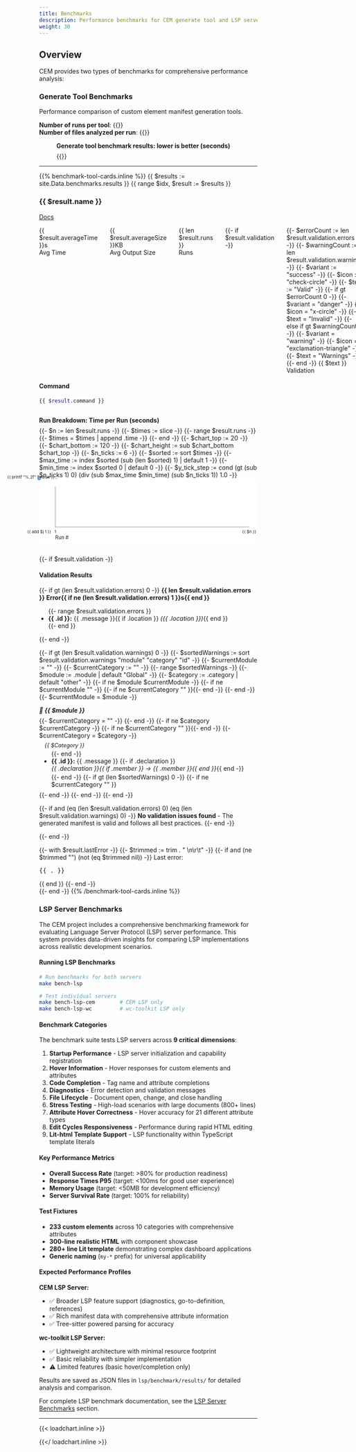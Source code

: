 ```yaml
---
title: Benchmarks
description: Performance benchmarks for CEM generate tool and LSP server implementations.
weight: 30
---
```


## Overview

CEM provides two types of benchmarks for comprehensive performance analysis:

### **Generate Tool Benchmarks**
Performance comparison of custom element manifest generation tools.

**Number of runs per tool**: {{<benchmark-runs>}}  
**Number of files analyzed per run**: {{<benchmark-files>}}

<figure class="benchmarks-bar-chart" role="group" aria-labelledby="bar-caption">
  <figcaption id="bar-caption" style="font-weight:bold;margin-bottom:0.5em;">
    Generate tool benchmark results: lower is better (seconds)
  </figcaption>
  {{<benchmark-bar-chart>}}
</figure>

---

<style>
:root {
  color-scheme: light dark;
}

line-chart, bar-chart {
  display: block;
}

line-chart svg {
  background: light-dark(var(--sl-panel-background-color, #ffffff), var(--sl-panel-background-color, #1a1a1a));
  overflow: visible;
}

.analyzer-tool-stats {
  display: flex;
  gap: 2em;
  margin: 1em 0;
}

.run-breakdown-figure {
  margin: 2em 0;
  
  figcaption {
    font-weight: bold;
    margin-bottom: 0.5em;
  }
}

bar-chart {
  --bar-fill: light-dark(#e5e7eb, #23272f);
  --bar-text: light-dark(#222, #eee);
  --bar-label: light-dark(#555, #bbb);

  .bar {
    &.perf-best  { --bar-fill: light-dark(#22c55e, #15803d); }
    &.perf-good  { --bar-fill: light-dark(#a3e635, #65a30d); }
    &.perf-mid   { --bar-fill: light-dark(#facc15, #ca8a04); }
    &.perf-worst { --bar-fill: light-dark(#ef4444, #b91c1c); }
  }

  .bar-label {
    fill: var(--bar-text);
    font-weight: 500;
  }
  
  .bar-value {
    fill: var(--bar-label);
    font-variant-numeric: tabular-nums;
  }
  
  text {
    pointer-events: none;
  }
}

json-viewer {
  --background-color: transparent; 
}
</style>

<div class="tool-cards">
{{% benchmark-tool-cards.inline %}}
{{ $results := site.Data.benchmarks.results }}
{{ range $idx, $result := $results }}
<section class="analyzer-tool-card">

### {{ $result.name }}

<sl-tag size="small" pill>
  <sl-icon slot="prefix" name="code"></sl-icon>
  <a href="{{ $result.docsUrl }}" target="_blank">
    Docs
    <sl-icon slot="suffix" name="box-arrow-up-right"></sl-icon>
  </a>
</sl-tag>

<div class="analyzer-tool-stats" style="">
  <div>
    <sl-badge variant="success" pill>
      <sl-icon slot="prefix" name="clock"></sl-icon>
      {{ $result.averageTime }}s
    </sl-badge>
    <div class="analyzer-tool-label">Avg Time</div>
  </div>
  <div>
    <sl-badge variant="neutral" pill>
      <sl-icon slot="prefix" name="file-text"></sl-icon>
      {{ $result.averageSize }}KB
    </sl-badge>
    <div class="analyzer-tool-label">Avg Output Size</div>
  </div>
  <div>
    <sl-badge variant="warning" pill>
      <sl-icon slot="prefix" name="hash"></sl-icon>
      {{ len $result.runs }}
    </sl-badge>
    <div class="analyzer-tool-label">Runs</div>
  </div>
  {{- if $result.validation -}}
  <div>
    {{- $errorCount := len $result.validation.errors -}}
    {{- $warningCount := len $result.validation.warnings -}}
    {{- $variant := "success" -}}
    {{- $icon := "check-circle" -}}
    {{- $text := "Valid" -}}
    {{- if gt $errorCount 0 -}}
      {{- $variant = "danger" -}}
      {{- $icon = "x-circle" -}}
      {{- $text = "Invalid" -}}
    {{- else if gt $warningCount 0 -}}
      {{- $variant = "warning" -}}
      {{- $icon = "exclamation-triangle" -}}
      {{- $text = "Warnings" -}}
    {{- end -}}
    <sl-badge variant="{{ $variant }}" pill>
      <sl-icon slot="prefix" name="{{ $icon }}"></sl-icon>
      {{ $text }}
    </sl-badge>
    <div class="analyzer-tool-label">Validation</div>
  </div>
  {{- end -}}
</div>


#### Command
```bash
{{ $result.command }}
```

<figure class="run-breakdown-figure">
  <figcaption>Run Breakdown: Time per Run (seconds)</figcaption>
  <line-chart>
    {{- $n := len $result.runs -}}
    {{- $times := slice -}}
    {{- range $result.runs -}}
      {{- $times = $times | append .time -}}
    {{- end -}}
    {{- $chart_top := 20 -}}
    {{- $chart_bottom := 120 -}}
    {{- $chart_height := sub $chart_bottom $chart_top -}}
    {{- $n_ticks := 6 -}}
    {{- $sorted := sort $times -}}
    {{- $max_time := index $sorted (sub (len $sorted) 1) | default 1 -}}
    {{- $min_time := index $sorted 0 | default 0 -}}
    {{- $y_tick_step := cond (gt (sub $n_ticks 1) 0) (div (sub $max_time $min_time) (sub $n_ticks 1)) 1.0 -}}
    <svg viewBox="0 0 540 160" data-points='[{{ delimit $times ", " }}]'>
      <!-- Axes -->
      <line x1="40" y1="120" x2="520" y2="120" stroke="var(--sl-panel-border-color, #888)" stroke-width="1"/>
      <line x1="40" y1="20" x2="40" y2="120" stroke="var(--sl-panel-border-color, #888)" stroke-width="1"/>
      <!-- Y labels and ticks -->
      {{- range $i := seq 0 (sub $n_ticks 1) -}}
        {{- $value := add $min_time (mul $y_tick_step $i) -}}
        {{- $y := sub $chart_bottom (div (mul $chart_height (sub $value $min_time)) (cond (ne $max_time $min_time) (sub $max_time $min_time) 1)) -}}
        <text x="38" y="{{ add $y 3 }}" font-size="10" text-anchor="end" fill="var(--chart-label-color, var(--sl-color-neutral-900, currentColor))">{{ printf "%.2f" $value }}</text>
        <line x1="40" y1="{{ $y }}" x2="44" y2="{{ $y }}" stroke="var(--sl-panel-border-color, #888)" stroke-width="1"/>
      {{- end -}}
      {{- $.Scratch.Set "points" "" -}}
      {{- range $i, $t := $times -}}
        {{- $x := add 40 (cond (eq $n 1) 0 (div (mul 480 $i) (sub $n 1))) -}}
        {{- $y := sub 120 (div (mul 100 (sub $t $min_time)) (cond (ne $max_time $min_time) (sub $max_time $min_time) 1)) -}}
        {{- $.Scratch.Add "points" (printf "%d,%g " $x $y) -}}
      {{- end -}}
      <polyline fill="none" stroke="var(--chart-line-stroke, var(--sl-color-primary-600, #4e79a7))" stroke-width="2" points="{{ $.Scratch.Get "points" }}"/>
      <!-- Dots for each run -->
      {{- range $i, $t := $times -}}
        <circle cx="{{ add 40 (cond (eq $n 1) 0 (div (mul 480 $i) (sub $n 1))) }}" cy="{{ sub 120 (div (mul 100 (sub $t $min_time)) (cond (ne $max_time $min_time) (sub $max_time $min_time) 1)) }}" r="3" class="run-point" data-run="{{ add $i 1 }}" data-time="{{ $t }}" fill="var(--chart-point-fill, var(--sl-tooltip-background-color, #b3c9e5))" stroke="var(--chart-point-stroke, var(--sl-tooltip-border-color, #4e79a7))" stroke-width="2" />
      {{- end -}}
    <!-- X labels (every 10 runs, always last) -->
    {{- if gt $n 1 -}}
      {{- $last := cond (gt (sub $n 1) 0) (sub $n 1) 0 -}}
      {{- range $j := seq 0 $last 10 -}}
        <text x="{{ add 40 (div (mul 480 $j) (sub $n 1)) }}" y="135" font-size="10" text-anchor="middle" fill="var(--chart-label-color, var(--sl-color-neutral-900, currentColor))">{{ add $j 1 }}</text>
      {{- end -}}
      <text x="520" y="135" font-size="10" text-anchor="middle" fill="var(--chart-label-color, var(--sl-color-neutral-900, currentColor))">{{ $n }}</text>
    {{- else -}}
      <text x="40" y="135" font-size="10" text-anchor="middle" fill="var(--chart-label-color, var(--sl-color-neutral-900, currentColor))">1</text>
    {{- end -}}
      <text x="40" y="150" font-size="12" text-anchor="start" fill="var(--chart-label-color, var(--sl-color-neutral-900, currentColor))">Run #</text>
    </svg>
  </line-chart>
</figure>

{{- if $result.validation -}}

<h4>Validation Results</h4>

{{- if gt (len $result.validation.errors) 0 -}}
<sl-alert variant="danger" open>
  <sl-icon slot="icon" name="exclamation-triangle"></sl-icon>
  <strong>{{ len $result.validation.errors }} Error{{ if ne (len $result.validation.errors) 1 }}s{{ end }}</strong>
  <ul style="margin-top: 0.5em; padding-left: 1.5em;">
  {{- range $result.validation.errors }}
    <li><strong>{{ .id }}:</strong> {{ .message }}{{ if .location }} <em>({{ .location }})</em>{{ end }}</li>
  {{- end }}
  </ul>
</sl-alert>
{{- end -}}

{{- if gt (len $result.validation.warnings) 0 -}}
<sl-details summary="⚠️ {{ len $result.validation.warnings }} Warning{{ if ne (len $result.validation.warnings) 1 }}s{{ end }} Found">
  {{- $sortedWarnings := sort $result.validation.warnings "module" "category" "id" -}}
  {{- $currentModule := "" -}}
  {{- $currentCategory := "" -}}
  {{- range $sortedWarnings -}}
    {{- $module := .module | default "Global" -}}
    {{- $category := .category | default "other" -}}
    {{- if ne $module $currentModule -}}
      {{- if ne $currentModule "" -}}
        {{- if ne $currentCategory "" }}</ul>{{- end -}}
      {{- end -}}
      {{- $currentModule = $module -}}
      <h5 style="margin-top: 1em; margin-bottom: 0.5em; color: var(--sl-color-orange-600);">
        📄 {{ $module }}
      </h5>
      {{- $currentCategory = "" -}}
    {{- end -}}
    {{- if ne $category $currentCategory -}}
      {{- if ne $currentCategory "" }}</ul>{{- end -}}
      {{- $currentCategory = $category -}}
      <h6 style="margin: 0.5em 0 0.25em 1em; font-size: 0.9em; color: var(--sl-color-orange-500); text-transform: capitalize;">
        {{ $category }}
      </h6>
      <ul style="margin: 0 0 0.5em 2em; padding: 0;">
    {{- end -}}
    <li style="margin-bottom: 0.25em;">
      <strong>{{ .id }}:</strong> {{ .message }}
      {{- if .declaration }}<br><em>{{ .declaration }}{{ if .member }} → {{ .member }}{{ end }}</em>{{ end -}}
    </li>
  {{- end -}}
  {{- if gt (len $sortedWarnings) 0 -}}
    {{- if ne $currentCategory "" }}</ul>{{- end -}}
  {{- end -}}
</sl-details>
{{- end -}}

{{- if and (eq (len $result.validation.errors) 0) (eq (len $result.validation.warnings) 0) -}}
<sl-alert variant="success" open>
  <sl-icon slot="icon" name="check-circle"></sl-icon>
  <strong>No validation issues found</strong> - The generated manifest is valid and follows all best practices.
</sl-alert>
{{- end -}}

{{- end -}}

<sl-details summary="Last Output (JSON)" class="json-disclosure" data-json-url="{{ $result.lastOutputUrl | relURL }}" data-idx="{{ $idx }}">
<sl-spinner style="font-size: 3rem;"></sl-spinner>
<json-viewer id="json-viewer-{{ $idx }}" style="display: none;"></json-viewer>
</sl-details>
{{- with $result.lastError -}}
  {{- $trimmed := trim . " \n\r\t" -}}
  {{- if and (ne $trimmed "") (not (eq $trimmed nil)) -}}
    <sl-alert variant="danger" open>
      <sl-icon slot="icon" name="exclamation-triangle"></sl-icon>
      Last error: <pre>{{ . }}</pre>
    </sl-alert>
  {{ end }}
{{- end -}}
</section>
  {{- end -}}
{{% /benchmark-tool-cards.inline %}}

</div>

### **LSP Server Benchmarks**

The CEM project includes a comprehensive benchmarking framework for evaluating Language Server Protocol (LSP) server performance. This system provides data-driven insights for comparing LSP implementations across realistic development scenarios.

#### Running LSP Benchmarks

```bash
# Run benchmarks for both servers
make bench-lsp

# Test individual servers
make bench-lsp-cem        # CEM LSP only
make bench-lsp-wc         # wc-toolkit LSP only
```

#### Benchmark Categories

The benchmark suite tests LSP servers across **9 critical dimensions**:

1. **Startup Performance** - LSP server initialization and capability registration
2. **Hover Information** - Hover responses for custom elements and attributes  
3. **Code Completion** - Tag name and attribute completions
4. **Diagnostics** - Error detection and validation messages
5. **File Lifecycle** - Document open, change, and close handling
6. **Stress Testing** - High-load scenarios with large documents (800+ lines)
7. **Attribute Hover Correctness** - Hover accuracy for 21 different attribute types
8. **Edit Cycles Responsiveness** - Performance during rapid HTML editing
9. **Lit-html Template Support** - LSP functionality within TypeScript template literals

#### Key Performance Metrics

- **Overall Success Rate** (target: >80% for production readiness)
- **Response Times P95** (target: <100ms for good user experience)  
- **Memory Usage** (target: <50MB for development efficiency)
- **Server Survival Rate** (target: 100% for reliability)

#### Test Fixtures

- **233 custom elements** across 10 categories with comprehensive attributes
- **300-line realistic HTML** with component showcase  
- **280+ line Lit template** demonstrating complex dashboard applications
- **Generic naming** (`my-*` prefix) for universal applicability

#### Expected Performance Profiles

**CEM LSP Server:**
- ✅ Broader LSP feature support (diagnostics, go-to-definition, references)
- ✅ Rich manifest data with comprehensive attribute information
- ✅ Tree-sitter powered parsing for accuracy

**wc-toolkit LSP Server:**
- ✅ Lightweight architecture with minimal resource footprint
- ✅ Basic reliability with simpler implementation
- ⚠️ Limited features (basic hover/completion only)

Results are saved as JSON files in `lsp/benchmark/results/` for detailed analysis and comparison.

For complete LSP benchmark documentation, see the [LSP Server Benchmarks](/docs/lsp#benchmarks) section.

---

{{< loadchart.inline >}}
<script type="module" src="{{ absURL "js/charts.js" }}"></script>
{{</ loadchart.inline >}}
<script type="module" src="https://cdn.jsdelivr.net/npm/@shoelace-style/shoelace@2.16.0/cdn/shoelace.js"></script>
<link id="shoelace-light" rel="stylesheet" href="https://cdn.jsdelivr.net/npm/@shoelace-style/shoelace@2.16.0/dist/themes/light.css">
<link id="shoelace-dark" rel="stylesheet" href="https://cdn.jsdelivr.net/npm/@shoelace-style/shoelace@2.16.0/dist/themes/dark.css" disabled>
<link id="hljs-light" rel="stylesheet" href="https://cdn.jsdelivr.net/npm/@highlightjs/cdn-assets@11/styles/github.min.css">
<link id="hljs-dark" rel="stylesheet" href="https://cdn.jsdelivr.net/npm/@highlightjs/cdn-assets@11/styles/github-dark.min.css" disabled>

<script type="module">
// Import json-viewer for the page
import 'https://unpkg.com/@alenaksu/json-viewer@2.0.1/dist/json-viewer.bundle.js';
</script>
